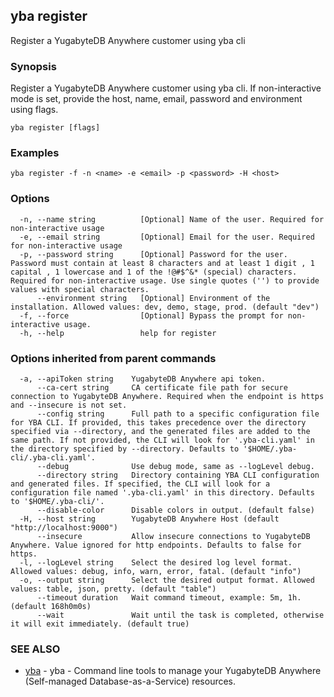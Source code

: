 ## yba register

Register a YugabyteDB Anywhere customer using yba cli

### Synopsis

Register a YugabyteDB Anywhere customer using yba cli. If non-interactive mode is set, provide the host, name, email, password and environment using flags.

```
yba register [flags]
```

### Examples

```
yba register -f -n <name> -e <email> -p <password> -H <host>
```

### Options

```
  -n, --name string          [Optional] Name of the user. Required for non-interactive usage
  -e, --email string         [Optional] Email for the user. Required for non-interactive usage
  -p, --password string      [Optional] Password for the user. Password must contain at least 8 characters and at least 1 digit , 1 capital , 1 lowercase and 1 of the !@#$^&* (special) characters. Required for non-interactive usage. Use single quotes ('') to provide values with special characters.
      --environment string   [Optional] Environment of the installation. Allowed values: dev, demo, stage, prod. (default "dev")
  -f, --force                [Optional] Bypass the prompt for non-interactive usage.
  -h, --help                 help for register
```

### Options inherited from parent commands

```
  -a, --apiToken string    YugabyteDB Anywhere api token.
      --ca-cert string     CA certificate file path for secure connection to YugabyteDB Anywhere. Required when the endpoint is https and --insecure is not set.
      --config string      Full path to a specific configuration file for YBA CLI. If provided, this takes precedence over the directory specified via --directory, and the generated files are added to the same path. If not provided, the CLI will look for '.yba-cli.yaml' in the directory specified by --directory. Defaults to '$HOME/.yba-cli/.yba-cli.yaml'.
      --debug              Use debug mode, same as --logLevel debug.
      --directory string   Directory containing YBA CLI configuration and generated files. If specified, the CLI will look for a configuration file named '.yba-cli.yaml' in this directory. Defaults to '$HOME/.yba-cli/'.
      --disable-color      Disable colors in output. (default false)
  -H, --host string        YugabyteDB Anywhere Host (default "http://localhost:9000")
      --insecure           Allow insecure connections to YugabyteDB Anywhere. Value ignored for http endpoints. Defaults to false for https.
  -l, --logLevel string    Select the desired log level format. Allowed values: debug, info, warn, error, fatal. (default "info")
  -o, --output string      Select the desired output format. Allowed values: table, json, pretty. (default "table")
      --timeout duration   Wait command timeout, example: 5m, 1h. (default 168h0m0s)
      --wait               Wait until the task is completed, otherwise it will exit immediately. (default true)
```

### SEE ALSO

* [yba](yba.md)	 - yba - Command line tools to manage your YugabyteDB Anywhere (Self-managed Database-as-a-Service) resources.

